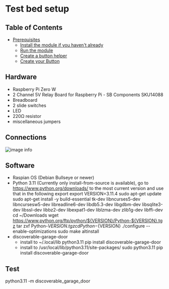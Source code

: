 # Test bed setup

<!-- START doctoc generated TOC please keep comment here to allow auto update -->
<!-- DON'T EDIT THIS SECTION, INSTEAD RE-RUN doctoc TO UPDATE -->
## Table of Contents

- [Prerequisites](#prerequisites)
  - [Install the module if you haven't already](#install-the-module-if-you-havent-already)
  - [Run the module](#run-the-module)
  - [Create a button helper](#create-a-button-helper)
  - [Create your Button](#create-your-button)

<!-- END doctoc generated TOC please keep comment here to allow auto update -->

## Hardware

- Raspberry Pi Zero W
- 2 Channel 5V Relay Board for Raspberry Pi - SB Components SKU14088
- Breadboard
- 2 slide switches
- LED
- 220Ω resistor
- miscellaneous jumpers

## Connections

![image info](./images/testbed.png)

## Software

- Raspian OS (Debian Bullseye or newer)
- Python 3.11 (Currently only install-from-source is available), go to https://www.python.org/downloads/ to the most current version and use that in the following export
    export VERSION=3.11.4
    sudo apt-get update
    sudo apt-get install -y build-essential tk-dev libncurses5-dev libncursesw5-dev libreadline6-dev libdb5.3-dev libgdbm-dev libsqlite3-dev libssl-dev libbz2-dev libexpat1-dev liblzma-dev zlib1g-dev libffi-dev
    cd ~/Downloads
    wget https://www.python.org/ftp/python/${VERSION}/Python-${VERSION}.tgz
    tar zxf Python-${VERSION}.tgz
    cd Python-${VERSION}
    ./configure --enable-optimizations
    sudo make altinstall
- discoverable-garage-door
  - install to ~/.local/lib
    python3.11 pip install discoverable-garage-door
  - install to /usr/local/lib/python3.11/site-packages/
    sudo python3.11 pip install discoverable-garage-door

## Test

python3.11 -m discoverable_garage_door
